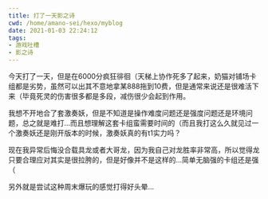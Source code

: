 ```yaml
---
title: 打了一天影之诗
cwd: /home/amano-sei/hexo/myblog
date: 2021-01-03 22:24:12
tags:
- 游戏吐槽
- 影之诗
---
```


今天打了一天，但是在6000分疯狂徘徊（天梯上协作死多了起来，奶猫对铺场卡组都是劣势，虽然可以出其不意地拿某888拖到10费，但是通常来说还是很难活下来（毕竟死灵的伤害很多都是多段，减伤很少会起到作用。

我想不开地合了套激奏妖，但是不知道是操作难度问题还是强度问题还是环境问题，总之就是难打...而且想理解这套卡组蛮需要时间的（而且我打这么久就见过一个激奏妖还是刚开版本的时候，激奏妖真的有t1实力吗？

现在我异常后悔没合载具龙或者大哥龙，因为我自己对龙胜率非常高，所以觉得龙只要合理应对其实是很拉胯的，但是好像并不是这样的...简单无脑强的卡组还是强（

另外就是尝试这种周末爆玩的感觉打得好头晕...

